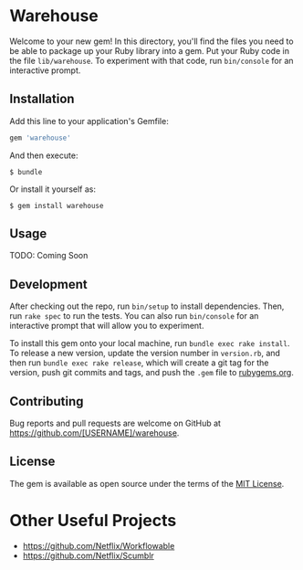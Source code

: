 # Warehouse

Welcome to your new gem! In this directory, you'll find the files you need to be able to package up your Ruby library into a gem. Put your Ruby code in the file `lib/warehouse`. To experiment with that code, run `bin/console` for an interactive prompt.

## Installation

Add this line to your application's Gemfile:

```ruby
gem 'warehouse'
```

And then execute:

    $ bundle

Or install it yourself as:

    $ gem install warehouse

## Usage

TODO: Coming Soon

## Development

After checking out the repo, run `bin/setup` to install dependencies. Then, run `rake spec` to run the tests. You can also run `bin/console` for an interactive prompt that will allow you to experiment.

To install this gem onto your local machine, run `bundle exec rake install`. To release a new version, update the version number in `version.rb`, and then run `bundle exec rake release`, which will create a git tag for the version, push git commits and tags, and push the `.gem` file to [rubygems.org](https://rubygems.org).

## Contributing

Bug reports and pull requests are welcome on GitHub at https://github.com/[USERNAME]/warehouse.

## License

The gem is available as open source under the terms of the [MIT License](https://opensource.org/licenses/MIT).

# Other Useful Projects

* https://github.com/Netflix/Workflowable
* https://github.com/Netflix/Scumblr
